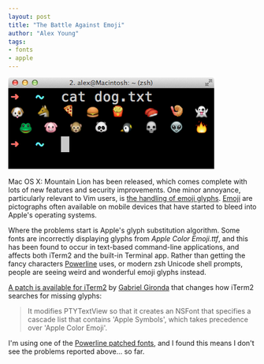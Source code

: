 ```yaml
---
layout: post
title: "The Battle Against Emoji"
author: "Alex Young"
tags: 
- fonts
- apple
---
```


![Emoji](/images/posts/emoji.png)

Mac OS X: Mountain Lion has been released, which comes complete with lots of new features and security improvements.  One minor annoyance, particularly relevant to Vim users, is [the handling of emoji glyphs](http://code.google.com/p/iterm2/issues/detail?id=2062).  [Emoji](http://en.wikipedia.org/wiki/Emoji) are pictographs often available on mobile devices that have started to bleed into Apple's operating systems.

Where the problems start is Apple's glyph substitution algorithm.  Some fonts are incorrectly displaying glyphs from _Apple Color Emoji.ttf_, and this has been found to occur in text-based command-line applications, and affects both iTerm2 and the built-in Terminal app.  Rather than getting the fancy characters [Powerline](https://github.com/Lokaltog/vim-powerline/) uses, or modern zsh Unicode shell prompts, people are seeing weird and wonderful emoji glyphs instead.

[A patch is available for iTerm2](http://code.google.com/p/iterm2/issues/detail?id=2062#c5) by [Gabriel Gironda](http://gironda.org/) that changes how iTerm2 searches for missing glyphs:

> It modifies PTYTextView so that it creates an NSFont that specifies a cascade list that contains 'Apple Symbols', which takes precedence over 'Apple Color Emoji'.

I'm using one of the [Powerline patched fonts](https://gist.github.com/1595572), and I found this means I don't see the problems reported above... so far.
